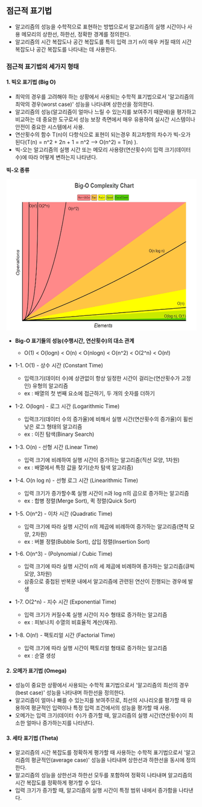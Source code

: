 ## 점근적 표기법
* 알고리즘의 성능을 수학적으로 표현하는 방법으로서 알고리즘의 실행 시간이나 사용 메모리의 상한선, 하한선, 정확한 경계를 정의한다.
* 알고리즘의 시간 복잡도나 공간 복잡도를 특히 입력 크기 n이 매우 커질 때의 시간 복잡도나 공간 복잡도를 나타내는 데 사용한다.

### 점근적 표기법의 세가지 형태
#### 1. 빅오 표기법 (Big O)
* 최악의 경우를 고려해야 하는 상황에서 사용되는 수학적 표기법으로서 '알고리즘의 최악의 경우(worst case)' 성능을 나타내며 상한선을 정의한다.
* 알고리즘의 성능(알고리즘이 얼마나 느릴 수 있는지를 보여주기 때문에)을 평가하고 비교하는 데 중요한 도구로서 성능 보장 측면에서 매우 유용하여 실시간 시스템이나 안전이 중요한 시스템에서 사용.
* 연산횟수의 함수 T(n)이 다항식으로 표현이 되는경우 최고차항의 차수가 빅-오가 된다(T(n) = n^2 + 2n + 1 = n^2 --> O(n^2) = T(n) ).
* 빅-오는 알고리즘의 실행 시간 또는 메모리 사용량(연산횟수)이 입력 크기(데이터 수)에 따라 어떻게 변하는지 나타낸다.

**빅-오 종류**

<img src = "https://github.com/YouAndMeToo3323/TIL/blob/main/%EC%9E%90%EB%A3%8C%EA%B5%AC%EC%A1%B0/image/Big-O%20Complexity%20Chart.jpeg?raw=true" width ="600px" height ="400px" title ="Big-O 시간복잡도 그래프"><img/>

* **Big-O 표기들의 성능(수행시간, 연산횟수)의 대소 관계**
  * O(1) < O(logn) < O(n) < O(nlogn) < O(n^2) < O(2^n) < O(n!)

* 1-1. O(1) - 상수 시간 (Constant Time)
  * 입력크기(데이터 수)에 상관없이 항상 일정한 시간이 걸리는(연산횟수가 고정인) 유형의 알고리즘
  * ex : 배열의 첫 번째 요소에 접근하기, 두 개의 숫자를 더하기

* 1-2. O(logn) - 로그 시간 (Logarithmic Time)
  * 입력크기(데이터 수의 증가율)에 비해서 실행 시간(연산횟수의 증가율)이 휠씬 낮은 로그 형태의 알고리즘
  * ex : 이진 탐색(Binary Search)

* 1-3. O(n) - 선형 시간 (Linear Time)
  * 입력 크기에 비례하여 실행 시간이 증가하는 알고리즘(직선 모양, 1차원)
  * ex : 배열에서 특정 값을 찾기(순차 탐색 알고리즘)

* 1-4. O(n log n) - 선형 로그 시간 (Linearithmic Time)
  * 입력 크기가 증가할수록 실행 시간이 n과 log n의 곱으로 증가하는 알고리즘
  * ex : 합병 정렬(Merge Sort), 퀵 정렬(Quick Sort)

* 1-5. O(n^2) - 이차 시간 (Quadratic Time)
  * 입력 크기에 따라 실행 시간이 n의 제곱에 비례하여 증가하는 알고리즘(면적 모양, 2차원)
  * ex : 버블 정렬(Bubble Sort), 삽입 정렬(Insertion Sort)

* 1-6. O(n^3) - (Polynomial / Cubic Time)
  * 입력 크기에 따라 실행 시간이 n의 세 제곱에 비례하여 증가하는 알고리즘(큐빅 모양, 3차원)
  * 삼중으로 중첩된 반복문 내에서 알고리즘에 관련된 연산이 진행되는 경우에 발생

* 1-7. O(2^n) - 지수 시간 (Exponential Time)
  * 입력 크기가 커질수록 실행 시간이 지수 형태로 증가하는 알고리즘
  * ex : 피보나치 수열의 비효율적 계산(재귀).

* 1-8. O(n!) - 팩토리얼 시간 (Factorial Time)
  * 입력 크기에 따라 실행 시간이 팩토리얼 형태로 증가하는 알고리즘
  * ex : 순열 생성

#### 2. 오메가 표기법 (Omega)
* 성능이 중요한 상황에서 사용되는 수학적 표기법으로서 '알고리즘의 최선의 경우(best case)' 성능을 나타내며 하한선을 정의한다.
* 알고리즘이 얼마나 빠를 수 있는지를 보여주므로, 최선의 시나리오를 평가할 때 유용하여	평균적인 입력이나 특정 입력 조건에서의 성능을 평가할 때 사용.
* 오메가는 입력 크기(데이터 수)가 증가할 때, 알고리즘의 실행 시간(연산횟수)이 최소한 얼마나 증가하는지를 나타낸다.

#### 3. 세타 표기법 (Theta)
* 알고리즘의 시간 복잡도를 정확하게 평가할 때 사용하는 수학적 표기법으로서 '알고리즘의 평균적인(average case)' 성능을 나타내며 상한선과 하한선을 동시에 정의한다.
* 알고리즘의 성능을 상한선과 하한선 모두를 포함하여 정확히 나타내며 알고리즘의 시간 복잡도를 정확하게 평가할 수 있다.
* 입력 크기가 증가할 때, 알고리즘의 실행 시간이 특정 범위 내에서 증가함을 나타낸다.
